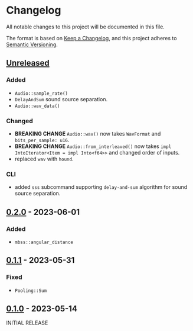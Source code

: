 # Changelog
All notable changes to this project will be documented in this file.

The format is based on [Keep a Changelog](https://keepachangelog.com/en/1.0.0/),
and this project adheres to [Semantic Versioning](https://semver.org/spec/v2.0.0.html).

## [Unreleased]
### Added
- `Audio::sample_rate()`
- `DelayAndSum` sound source separation.
- `Audio::wav_data()`

### Changed
- **BREAKING CHANGE** `Audio::wav()` now takes `WavFormat` and `bits_per_sample: u16`.
- **BREAKING CHANGE** `Audio::from_interleaved()` now takes `impl IntoIterator<Item = impl Into<f64>>` and changed order of inputs.
- replaced `wav` with `hound`.

### CLI
- added `sss` subcommand supporting `delay-and-sum` algorithm for sound source separation.

## [0.2.0] - 2023-06-01
### Added
- `mbss::angular_distance`

## [0.1.1] - 2023-05-31
### Fixed
- `Pooling::Sum`

## [0.1.0] - 2023-05-14
INITIAL RELEASE

[unreleased]: https://github.com/ModProg/ssloc/compare/v0.2.0...HEAD
[0.2.0]: https://github.com/ModProg/ssloc/compare/v0.1.1...v0.2.0
[0.1.1]: https://github.com/ModProg/ssloc/compare/v0.1.0...v0.1.1
[0.1.0]: https://github.com/ModProg/ssloc/releases/tag/v0.1.0
